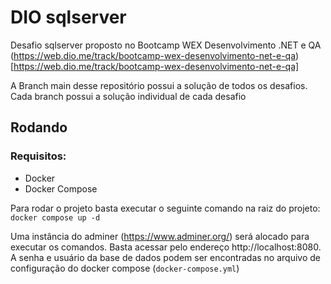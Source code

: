 # DIO sqlserver

Desafio sqlserver proposto no Bootcamp WEX Desenvolvimento .NET e QA (https://web.dio.me/track/bootcamp-wex-desenvolvimento-net-e-qa)[https://web.dio.me/track/bootcamp-wex-desenvolvimento-net-e-qa]

A Branch main desse repositório possui a solução de todos os desafios. Cada
branch possui a solução individual de cada desafio

## Rodando

### Requisitos: 
  - Docker
  - Docker Compose

Para rodar o projeto basta executar o seguinte comando na raiz do projeto: `docker compose up -d`

Uma instância do adminer (https://www.adminer.org/) será alocado para executar os comandos. 
Basta acessar pelo endereço http://localhost:8080. A senha e usuário da base de dados podem 
ser encontradas no arquivo de configuração do docker compose (`docker-compose.yml`)
